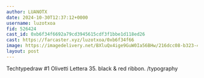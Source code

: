 ```yaml
---
author: LUANOTX
date: 2024-10-30T12:37:12+0000
username: luzotxoa
fid: 526424
cast_id: 0xb6f34f6692a79cd3945615cdf3f1bbe1d118ed26
cast: https://farcaster.xyz/luzotxoa/0xb6f34f66
image: https://imagedelivery.net/BXluQx4ige9GuW0Ia56BHw/216dcc08-b323-4617-7517-43919705f600/original
layout: post
---
```


Techtypedraw #1
Olivetti Lettera 35.
black & red ribbon.
/typography

<img src='https://imagedelivery.net/BXluQx4ige9GuW0Ia56BHw/216dcc08-b323-4617-7517-43919705f600/original' alt='' referrerpolicy='no-referrer'/>
